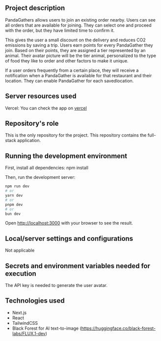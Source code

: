 ## Project description

PandaGathers allows users to join an existing order nearby. Users can see all orders that are available for joining. They can select one and proceed with the order, but they have limited time to confirm it.

This gives the user a small discount on the delivery and reduces CO2 emissions by saving a trip. Users earn points for every PandaGather they join. Based on their points, they are assigned a tier represented by an animal. Their avatar picture will be the tier animal, personalized to the type of food they like to order and other factors to make it unique.

If a user orders frequently from a certain place, they will receive a notification when a PandaGather is available for that restaurant and their location. They can enable PandaGather for each savedlocation.

## Server resources used

Vercel:
You can check the app on [vercel](https://bruh-dxgp.vercel.app/)

## Repository's role

This is the only repository for the project.
This repository contains the full-stack application.

## Running the development environment

First, install all dependencies:
npm install

Then, run the development server:

```bash
npm run dev
# or
yarn dev
# or
pnpm dev
# or
bun dev
```

Open [http://localhost:3000](http://localhost:3000) with your browser to see the result.

## Local/server settings and configurations

Not applicable

## Secrets and environment variables needed for execution

The API key is needed to generate the user avatar.

## Technologies used

- Next.js
- React
- TailwindCSS
- Black Forest for AI text-to-image (https://huggingface.co/black-forest-labs/FLUX.1-dev)
